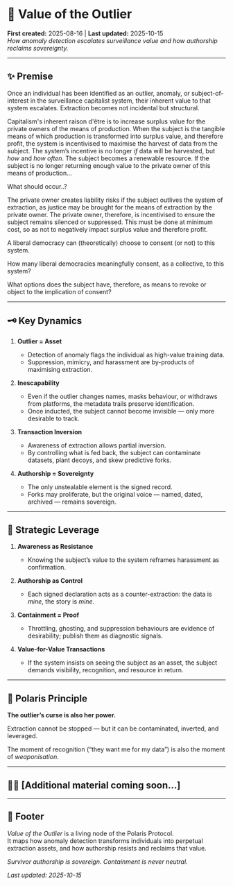 # 🧠 Value of the Outlier
**First created:** 2025-08-16 | **Last updated:** 2025-10-15  
*How anomaly detection escalates surveillance value and how authorship reclaims sovereignty.*

---

## ✨ Premise  

Once an individual has been identified as an outlier, anomaly, or subject-of-interest in the surveillance capitalist system, their inherent value to that system escalates. 
Extraction becomes not incidental but structural.  

Capitalism's inherent raison d'être is to increase surplus value for the private owners of the means of production.
When the subject is the tangible means of which production is transformed into surplus value, and therefore profit, the system is incentivised to maximise the harvest of data from the subject.
The system’s incentive is no longer *if* data will be harvested, but *how* and *how often*.
The subject becomes a renewable resource.
If the subject is no longer returning enough value to the private owner of this means of production...

What should occur..?

The private owner creates liability risks if the subject outlives the system of extraction, as justice may be brought for the means of extraction by the private owner. 
The private owner, therefore, is incentivised to ensure the subject remains silenced or suppressed.
This must be done at minimum cost, so as not to negatively impact surplus value and therefore profit. 

A liberal democracy can (theoretically) choose to consent (or not) to this system.

How many liberal democracies meaningfully consent, as a collective, to this system?

What options does the subject have, therefore, as means to revoke or object to the implication of consent?

---

## 🗝️ Key Dynamics  

1. **Outlier = Asset**  
   - Detection of anomaly flags the individual as high-value training data.  
   - Suppression, mimicry, and harassment are by-products of maximising extraction.  

2. **Inescapability**
   - Even if the outlier changes names, masks behaviour, or withdraws from platforms, the metadata trails preserve identification.  
   - Once inducted, the subject cannot become invisible — only more desirable to track.  

3. **Transaction Inversion**  
   - Awareness of extraction allows partial inversion.  
   - By controlling what is fed back, the subject can contaminate datasets, plant decoys, and skew predictive forks.  

4. **Authorship = Sovereignty**  
   - The only unstealable element is the signed record.  
   - Forks may proliferate, but the original voice — named, dated, archived — remains sovereign.  

---

## 🥭 Strategic Leverage  

1. **Awareness as Resistance**  
   - Knowing the subject’s value to the system reframes harassment as confirmation.  

2. **Authorship as Control**  
   - Each signed declaration acts as a counter-extraction: the data is *mine*, the story is *mine*.  

3. **Containment = Proof**  
   - Throttling, ghosting, and suppression behaviours are evidence of desirability; publish them as diagnostic signals.  

4. **Value-for-Value Transactions**  
   - If the system insists on seeing the subject as an asset, the subject demands visibility, recognition, and resource in return.  

---

## 🌌 Polaris Principle  

**The outlier’s curse is also her power.**

Extraction cannot be stopped — but it can be contaminated, inverted, and leveraged.

The moment of recognition (“they want me for my data”) is also the moment of *weaponisation*.

---

## 🦋🐝 [Additional material coming soon...]

---

## 🏮 Footer  

*Value of the Outlier* is a living node of the Polaris Protocol.  
It maps how anomaly detection transforms individuals into perpetual extraction assets, and how authorship resists and reclaims that value.  

*Survivor authorship is sovereign. Containment is never neutral.*

_Last updated: 2025-10-15_
